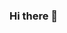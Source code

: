 ### Hi there 👋

<!--
**ajalex01/ajalex01** is a ✨ _special_ ✨ repository because its `README.md` (this file) appears on your GitHub profile.

Here are some ideas to get you started:
I am currently working as a cook in a restaurant in Buenos Aires and I am resuming the study as a designer and web programmer

I am training in online platforms since I sought to specialize in the front-end field

I have been training for two years in front-end technology such as bootstrap, responsive design, javascript, jQuery, Html and Css
- 🔭 I’m currently working on cook in a restaurant in Buenos Aires  ...
- 🌱 I’m currently learning I have been training for two years in front-end technology such as bootstrap, responsive design, javascript, jQuery, Html and Css
- 🔭 I’m currently working on cook in a restaurant in Buenos Aires ...
- 👯 I’m looking to collaborate on ...
- 🤔 I’m looking for help with ...
- 💬 Ask me about ...
- 📫 How to reach me: ...
- 😄 Pronouns: ...
- ⚡ Fun fact: ...
-->
